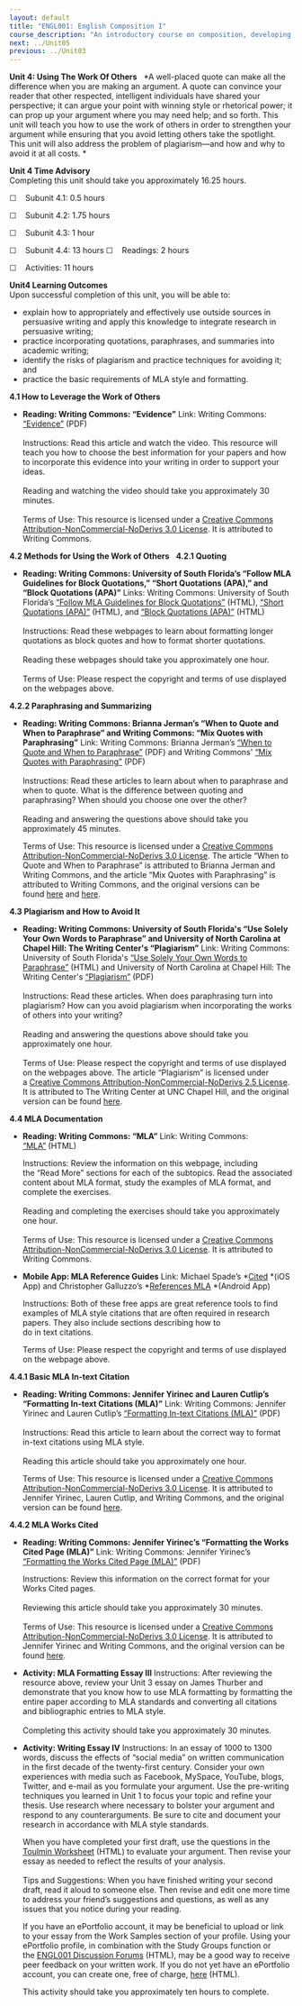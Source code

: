 ```yaml
---
layout: default
title: "ENGL001: English Composition I"
course_description: "An introductory course on composition, developing the ability to write clear, grammatically-sound expository and persuasive prose pieces."
next: ../Unit05
previous: ../Unit03
---
```

**Unit 4: Using The Work Of Others** <span id="4"></span> 
*A well-placed quote can make all the difference when you are making an
argument. A quote can convince your reader that other respected,
intelligent individuals have shared your perspective; it can argue your
point with winning style or rhetorical power; it can prop up your
argument where you may need help; and so forth. This unit will teach you
how to use the work of others in order to strengthen your argument while
ensuring that you avoid letting others take the spotlight. This unit
will also address the problem of plagiarism—and how and why to avoid it
at all costs. *

**Unit 4 Time Advisory**  
Completing this unit should take you approximately 16.25 hours.  
  
 ☐    Subunit 4.1: 0.5 hours  
  
 ☐    Subunit 4.2: 1.75 hours  
  
 ☐    Subunit 4.3: 1 hour  
  
 ☐    Subunit 4.4: 13 hours
☐    Readings: 2 hours  
  
 ☐    Activities: 11 hours

**Unit4 Learning Outcomes**  
Upon successful completion of this unit, you will be able to:  
-   explain how to appropriately and effectively use outside sources in
    persuasive writing and apply this knowledge to integrate research in
    persuasive writing;
-   practice incorporating quotations, paraphrases, and summaries into
    academic writing;
-   identify the risks of plagiarism and practice techniques for
    avoiding it; and
-   practice the basic requirements of MLA style and formatting.

**4.1 How to Leverage the Work of Others** <span id="4.1"></span> 
-   **Reading: Writing Commons: “Evidence”**
    Link: Writing Commons:
    [“Evidence”](http://www.saylor.org/site/wp-content/uploads/2012/12/ENG001-2.4.2_Evidence.pdf) (PDF)  
        
     Instructions: Read this article and watch the video. This resource
    will teach you how to choose the best information for your papers
    and how to incorporate this evidence into your writing in order to
    support your ideas.  
        
     Reading and watching the video should take you approximately 30
    minutes.  
        
     Terms of Use: This resource is licensed under a [Creative Commons
    Attribution-NonCommercial-NoDerivs 3.0
    License](http://creativecommons.org/licenses/by-nc-nd/3.0/). It is
    attributed to Writing Commons.

**4.2 Methods for Using the Work of Others** <span id="4.2"></span> 
**4.2.1 Quoting** <span id="4.2.1"></span> 
-   **Reading: Writing Commons: University of South Florida’s “Follow
    MLA Guidelines for Block Quotations,” “Short Quotations (APA),” and
    “Block Quotations (APA)”**
    Links: Writing Commons: University of South Florida’s [“Follow MLA
    Guidelines for Block
    Quotations”](http://writingcommons.org/collaborate/common-comments/format/mla/621-follow-mla-guidelines-for-block-quotations) (HTML), [“Short
    Quotations
    (APA)”](http://writingcommons.org/collaborate/common-comments/format/apa/679-short-quotations-apa) (HTML),
    and [“Block Quotations
    (APA)”](http://writingcommons.org/collaborate/common-comments/format/apa/675-block-quotations-apa) (HTML)  
        
     Instructions: Read these webpages to learn about formatting longer
    quotations as block quotes and how to format shorter quotations.   
        
     Reading these webpages should take you approximately one hour.  
        
     Terms of Use: Please respect the copyright and terms of use
    displayed on the webpages above. 

**4.2.2 Paraphrasing and Summarizing** <span id="4.2.2"></span> 
-   **Reading: Writing Commons: Brianna Jerman’s “When to Quote and When
    to Paraphrase” and Writing Commons: “Mix Quotes with Paraphrasing”**
    Link: Writing Commons: Brianna Jerman’s [“When to Quote and When to
    Paraphrase”](http://www.saylor.org/site/wp-content/uploads/2012/12/ENGL001-4.2.2_When-to-Quote-and-When-to-Paraphrase.pdf) (PDF)
    and Writing Commons' [“Mix Quotes with
    Paraphrasing”](http://www.saylor.org/site/wp-content/uploads/2012/12/ENGL001-4.2.2_Mix-Quotes-with-Paraphrasing.pdf)
    (PDF)  
        
     Instructions: Read these articles to learn about when to paraphrase
    and when to quote. What is the difference between quoting and
    paraphrasing? When should you choose one over the other?  
        
     Reading and answering the questions above should take you
    approximately 45 minutes.  
      
     Terms of Use: This resource is licensed under a [Creative Commons
    Attribution-NonCommercial-NoDerivs 3.0
    License](http://creativecommons.org/licenses/by-nc-nd/3.0/). The
    article “When to Quote and When to Paraphrase” is attributed to
    Brianna Jerman and Writing Commons, and the article “Mix Quotes with
    Paraphrasing” is attributed to Writing Commons, and the original
    versions can be
    found [here](http://writingcommons.org/research/integrate-evidence/summarize-a-paraphrase-sources/when-to-quote-and-when-to-paraphrase) and
    [here](http://writingcommons.org/research/integrate-evidence/summarize-a-paraphrase-sources/mix-quotes-with-paraphrasing).

**4.3 Plagiarism and How to Avoid It** <span id="4.3"></span> 
-   **Reading: Writing Commons: University of South Florida's “Use
    Solely Your Own Words to Paraphrase” and University of North
    Carolina at Chapel Hill: The Writing Center's “Plagiarism”**
    Link: Writing Commons: University of South Florida's [“Use Solely
    Your Own Words to
    Paraphrase”](http://writingcommons.org/collaborate/common-comments/evidence/paraphrasing/629-use-solely-your-own-words-to-paraphrase) (HTML)
    and University of North Carolina at Chapel Hill: The Writing
    Center's [“Plagiarism”](http://www.saylor.org/site/wp-content/uploads/2012/12/ENGL001-4.3_Plagiarism.pdf) (PDF)  
        
     Instructions: Read these articles. When does paraphrasing turn into
    plagiarism? How can you avoid plagiarism when incorporating the
    works of others into your writing?  
        
     Reading and answering the questions above should take you
    approximately one hour.  
        
     Terms of Use: Please respect the copyright and terms of use
    displayed on the webpages above. The article “Plagiarism” is
    licensed under a [Creative Commons
    Attribution-NonCommercial-NoDerivs 2.5
    License](http://creativecommons.org/licenses/by-nc-nd/2.5/). It is
    attributed to The Writing Center at UNC Chapel Hill, and the
    original version can be found
    [here](http://writingcenter.unc.edu/handouts/plagiarism/).

**4.4 MLA Documentation** <span id="4.4"></span> 
-   **Reading: Writing Commons: “MLA”**
    Link: Writing Commons:
    [“MLA”](http://resources.saylor.org.s3.amazonaws.com/ENGL/ENGL001/ENGL001-1.4-MLA-CC_files/ENGL001-1.4-MLA-CC.htm) (HTML)  
      
     Instructions: Review the information on this webpage, including
    the “Read More” sections for each of the subtopics. Read the
    associated content about MLA format, study the examples of MLA
    format, and complete the exercises.  
        
     Reading and completing the exercises should take you approximately
    one hour.  
        
     Terms of Use: This resource is licensed under a [Creative Commons
    Attribution-NonCommercial-NoDerivs 3.0
    License](http://creativecommons.org/licenses/by-nc-nd/3.0/). It is
    attributed to Writing Commons.

-   **Mobile App: MLA Reference Guides**
    Link: Michael Spade’s
    *[Cited](https://itunes.apple.com/us/app/cited/id630292792?mt=8) *(iOS
    App) and Christopher Galluzzo’s *[References
    MLA](https://play.google.com/store/apps/details?id=com.luzzo.references.mla) *(Android
    App)  
      
     Instructions: Both of these free apps are great reference tools to
    find examples of MLA style citations that are often required in
    research papers. They also include sections describing how to  
     do in text citations.  
      
     Terms of Use: Please respect the copyright and terms of use
    displayed on the webpage above.

**4.4.1 Basic MLA In-text Citation** <span id="4.4.1"></span> 
-   **Reading: Writing Commons: Jennifer Yirinec and Lauren Cutlip’s
    “Formatting In-text Citations (MLA)”**
    Link: Writing Commons: Jennifer Yirinec and Lauren
    Cutlip’s [“Formatting In-text Citations
    (MLA)”](http://www.saylor.org/site/wp-content/uploads/2012/12/ENGL001-4.4.1_Formatting-in-text-citations-MLA.pdf)
    (PDF)  
        
     Instructions: Read this article to learn about the correct way to
    format in-text citations using MLA style.  
        
     Reading this article should take you approximately one hour.  
      
     Terms of Use: This resource is licensed under a [Creative Commons
    Attribution-NonCommercial-NoDerivs 3.0
    License](http://creativecommons.org/licenses/by-nc-nd/3.0/). It is
    attributed to Jennifer Yirinec, Lauren Cutlip, and Writing Commons,
    and the original version can be found
    [here](http://writingcommons.org/process/format/formatting-styles/mla-formatting/444-formatting-in-text-citations-mla).

**4.4.2 MLA Works Cited** <span id="4.4.2"></span> 
-   **Reading: Writing Commons: Jennifer Yirinec’s “Formatting the Works
    Cited Page (MLA)”**
    Link: Writing Commons: Jennifer Yirinec’s [“Formatting the Works
    Cited Page
    (MLA)”](http://www.saylor.org/site/wp-content/uploads/2012/12/ENGL001-4.4.2_Formatting-the-Works-Cited-Page-MLA.pdf)
    (PDF)  
      
     Instructions: Review this information on the correct format for
    your Works Cited pages.  
        
     Reviewing this article should take you approximately 30 minutes.  
        
     Terms of Use: This resource is licensed under a [Creative Commons
    Attribution-NonCommercial-NoDerivs 3.0
    License](http://creativecommons.org/licenses/by-nc-nd/3.0/). It is
    attributed to Jennifer Yirinec and Writing Commons, and the original
    version can be found
    [here](http://writingcommons.org/process/format/formatting-styles/mla-formatting/608-formatting-the-works-cited-page-mla).

-   **Activity: MLA Formatting Essay III**
    Instructions: After reviewing the resource above, review your Unit 3
    essay on James Thurber and demonstrate that you know how to use MLA
    formatting by formatting the entire paper according to MLA standards
    and converting all citations and bibliographic entries to MLA
    style.  
        
     Completing this activity should take you approximately 30 minutes.

-   **Activity: Writing Essay IV**
    Instructions: In an essay of 1000 to 1300 words, discuss the effects
    of “social media” on written communication in the first decade of
    the twenty-first century. Consider your own experiences with media
    such as Facebook, MySpace, YouTube, blogs, Twitter, and e-mail as
    you formulate your argument. Use the pre-writing techniques you
    learned in Unit 1 to focus your topic and refine your thesis. Use
    research where necessary to bolster your argument and respond to any
    counterarguments. Be sure to cite and document your research in
    accordance with MLA style standards.  
      
     When you have completed your first draft, use the questions in the
    [Toulmin
    Worksheet](http://writing.colostate.edu/guides/guide.cfm?guideid=58)
    (HTML) to evaluate your argument. Then revise your essay as needed
    to reflect the results of your analysis.  
        
     Tips and Suggestions: When you have finished writing your second
    draft, read it aloud to someone else. Then revise and edit one more
    time to address your friend’s suggestions and questions, as well as
    any issues that you notice during your reading.  
      
     If you have an ePortfolio account, it may be beneficial to upload
    or link to your essay from the Work Samples section of your profile.
    Using your ePortfolio profile, in combination with the Study Groups
    function or the [ENGL001 Discussion
    Forums](http://forums.saylor.org/forum/english/engl001/) (HTML), may
    be a good way to receive peer feedback on your written work. If you
    do not yet have an ePortfolio account, you can create one, free of
    charge, [here](http://eportfolio.saylor.org/) (HTML).  
      
     This activity should take you approximately ten hours to complete.


